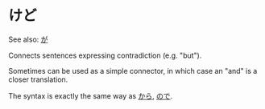# けど

See also: [が](が)

Connects sentences expressing contradiction (e.g. "but"). 

Sometimes can be used as a simple connector, in which case an "and" is a closer translation.

The syntax is exactly the same way as [から](から), [ので](ので).